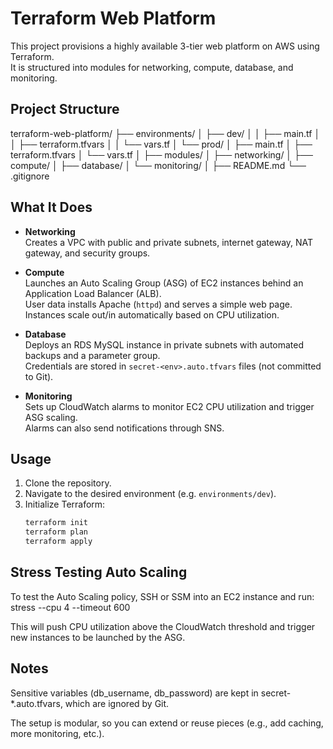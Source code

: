 # Terraform Web Platform

This project provisions a highly available 3-tier web platform on AWS using Terraform.  
It is structured into modules for networking, compute, database, and monitoring.

## Project Structure

terraform-web-platform/
├── environments/
│ ├── dev/
│ │ ├── main.tf
│ │ ├── terraform.tfvars
│ │ └── vars.tf
│ └── prod/
│ ├── main.tf
│ ├── terraform.tfvars
│ └── vars.tf
│
├── modules/
│ ├── networking/
│ ├── compute/
│ ├── database/
│ └── monitoring/
│
├── README.md
└── .gitignore

## What It Does

- **Networking**  
  Creates a VPC with public and private subnets, internet gateway, NAT gateway, and security groups.

- **Compute**  
  Launches an Auto Scaling Group (ASG) of EC2 instances behind an Application Load Balancer (ALB).  
  User data installs Apache (`httpd`) and serves a simple web page.  
  Instances scale out/in automatically based on CPU utilization.

- **Database**  
  Deploys an RDS MySQL instance in private subnets with automated backups and a parameter group.  
  Credentials are stored in `secret-<env>.auto.tfvars` files (not committed to Git).

- **Monitoring**  
  Sets up CloudWatch alarms to monitor EC2 CPU utilization and trigger ASG scaling.  
  Alarms can also send notifications through SNS.

## Usage

1. Clone the repository.
2. Navigate to the desired environment (e.g. `environments/dev`).
3. Initialize Terraform:
   ```bash
   terraform init
   terraform plan
   terraform apply
   ```

## Stress Testing Auto Scaling

To test the Auto Scaling policy, SSH or SSM into an EC2 instance and run:
stress --cpu 4 --timeout 600

This will push CPU utilization above the CloudWatch threshold and trigger new instances to be launched by the ASG.

## Notes

Sensitive variables (db_username, db_password) are kept in secret-\*.auto.tfvars, which are ignored by Git.

The setup is modular, so you can extend or reuse pieces (e.g., add caching, more monitoring, etc.).

